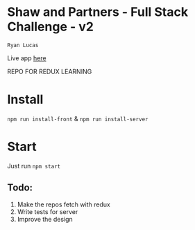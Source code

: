 
# Shaw and Partners - Full Stack Challenge - v2

`Ryan Lucas`

Live app [here](https://full-stack-contest-v2.herokuapp.com/)

REPO FOR REDUX LEARNING


# Install

`npm run install-front` & `npm run install-server`

# Start

Just run `npm start`

## Todo: 

1. Make the repos fetch with redux
2. Write tests for server
3. Improve the design
